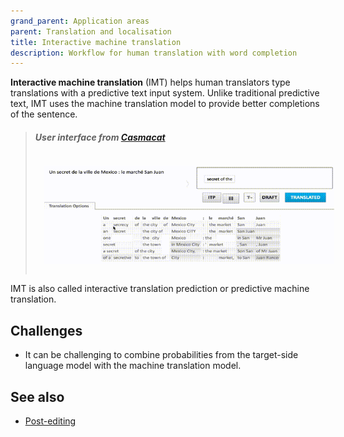 ```yaml
---
grand_parent: Application areas
parent: Translation and localisation
title: Interactive machine translation
description: Workflow for human translation with word completion
---
```


**Interactive machine translation** (IMT) helps human translators type translations with a predictive text input system.
Unlike traditional predictive text, IMT uses the machine translation model to provide better completions of the sentence.

> ##### User interface from [Casmacat](https://www.casmacat.eu/)
> <img title='Casmacat interactive machine translation user interface' src='/workflows/casmacat_interactive_machine_translation.gif' width='700' style='padding: 1em;' />


IMT is also called interactive translation prediction or predictive machine translation.

## Challenges

- It can be challenging to combine probabilities from the target-side language model with the machine translation model.


## See also

- [Post-editing](post-editing.md)

